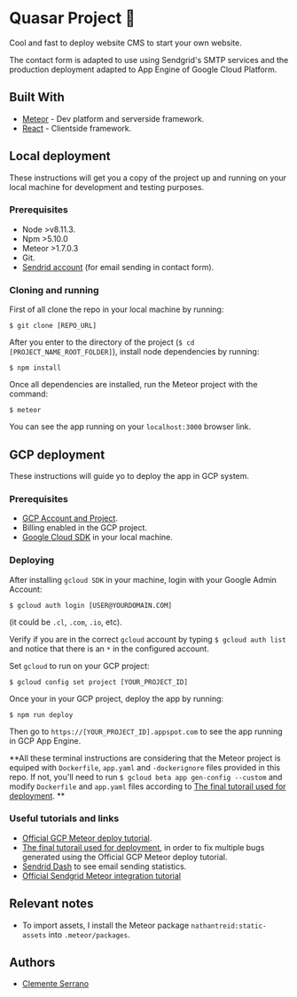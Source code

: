 # Quasar Project :dizzy:

Cool and fast to deploy website CMS to start your own website.

The contact form is adapted to use using Sendgrid's SMTP services and the production deployment adapted to App Engine of Google Cloud Platform.

## Built With

- [Meteor](https://www.meteor.com) - Dev platform and serverside framework.
- [React](https://react.com/) - Clientside framework.

## Local deployment

These instructions will get you a copy of the project up and running on your local machine for development and testing purposes.

### Prerequisites

- Node >v8.11.3.
- Npm >5.10.0
- Meteor >1.7.0.3
- Git.
- [Sendrid account](https://sendgrid.com/) (for email sending in contact form).

### Cloning and running

First of all clone the repo in your local machine by running:

```
$ git clone [REPO_URL]
```

After you enter to the directory of the project (`$ cd [PROJECT_NAME_ROOT_FOLDER]`), install node dependencies by running:

```
$ npm install
```

Once all dependencies are installed, run the Meteor project with the command:

```
$ meteor
```

You can see the app running on your `localhost:3000` browser link.

## GCP deployment

These instructions will guide yo to deploy the app in GCP system.

### Prerequisites

- [GCP Account and Project](https://cloud.google.com/).
- Billing enabled in the GCP project.
- [Google Cloud SDK](https://cloud.google.com/sdk/) in your local machine.

### Deploying

After installing `gcloud SDK` in your machine, login with your Google Admin Account:

```
$ gcloud auth login [USER@YOURDOMAIN.COM]
```

(it could be `.cl`, `.com`, `.io`, etc).

Verify if you are in the correct `gcloud` account by typing `$ gcloud auth list` and notice that there is an `*` in the configured account.

Set `gcloud` to run on your GCP project:

```
$ gcloud config set project [YOUR_PROJECT_ID]
```

Once your in your GCP project, deploy the app by running:

```
$ npm run deploy
```

Then go to `https://[YOUR_PROJECT_ID].appspot.com` to see the app running in GCP App Engine.

**All these terminal instructions are considering that the Meteor project is equiped with `Dockerfile`, `app.yaml` and `-dockerignore` files provided in this repo. If not, you'll need to run `$ gcloud beta app gen-config --custom` and modify `Dockerfile` and `app.yaml` files according to [The final tutorail used for deployment](https://forums.meteor.com/t/deploy-meteor-to-google-app-engine-2017/36171/3). **

### Useful tutorials and links

- [Official GCP Meteor deploy tutorial](https://cloud.google.com/community/tutorials/run-meteor-on-google-app-engine).
- [The final tutorail used for deployment](https://forums.meteor.com/t/deploy-meteor-to-google-app-engine-2017/36171/3), in order to fix multiple bugs generated using the Official GCP Meteor deploy tutorial.
- [Sendrid Dash](https://app.sendgrid.com/) to see email sending statistics.
- [Official Sendgrid Meteor integration tutorial](https://sendgrid.com/blog/send-email-meteor-sendgrid/)

## Relevant notes

- To import assets, I install the Meteor package `nathantreid:static-assets` into `.meteor/packages`.

## Authors

- [Clemente Serrano](https://github.com/ClementeSerrano)
